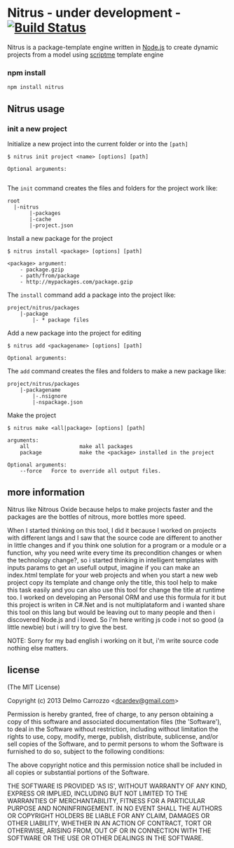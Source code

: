 # Nitrus - under development -[![Build Status](https://secure.travis-ci.org/delmosaurio/nitrus.png)](http://travis-ci.org/delmosaurio/nitrus)

 Nitrus is a package-template engine written in [Node.js](http://nodejs.org/) to create dynamic projects from a model using [scriptme](https://github.com/delmosaurio/scriptme) template engine

### npm install

```
npm install nitrus
```

## Nitrus usage

### init a new project

Initialize a new project into the current folder or into the `[path]`

```
$ nitrus init project <name> [options] [path]

Optional arguments:
	
```

The `init` command creates the files and folders for the project work  like:

```
root
  |-nitrus
       |-packages
       |-cache
       |-project.json
```

Install a new package for the project

```
$ nitrus install <package> [options] [path]

<package> argument:
	- package.gzip
	- path/from/package
	- http://mypackages.com/package.gzip
```

The `install` command add a package into the project  like:

```
project/nitrus/packages
	|-package
		|- * package files
```

Add a new package into the project for editing

```
$ nitrus add <packagename> [options] [path]

Optional arguments:

```

The `add` command creates the files and folders to make a new package like:

```
project/nitrus/packages
	|-packagename
		|-.nsignore
		|-nspackage.json
```

Make the project

```
$ nitrus make <all|package> [options] [path]

arguments:
	all                make all packages
	package            make the <package> installed in the project
	
Optional arguments:
	--force   Force to override all output files.
```

## more information

Nitrus like Nitrous Oxide because helps to make projects faster and the packages are the bottles of nitrous, 
more bottles more speed.

When I started thinking on this tool, I did it because I worked on projects with different langs
and I saw that  the source code are different to another in little changes and if you think one solution
for a program or a module or a function, why you need write every time its precondition changes 
or when the technology change?, so i started thinking in intelligent templates with inputs params
to get an usefull output, imagine if you can make an index.html template for your web projects and 
when you start a new web project copy its template and change only the title, this tool help to make this
task easily and you can also use this tool for change the title at runtime too.
I worked on developing an Personal ORM and use this formula for it but this project is writen in C#.Net and
is not multiplataform and i wanted share this tool on this lang but would be leaving out to many people and 
then i discovered Node.js and i loved.
So i'm here writing js code i not so good (a little newbie) but i will try to give the best.

NOTE: Sorry for my bad english i working on it but, i'm write source code nothing else matters.

## license 

(The MIT License)

Copyright (c) 2013 Delmo Carrozzo &lt;dcardev@gmail.com&gt;

Permission is hereby granted, free of charge, to any person obtaining
a copy of this software and associated documentation files (the
'Software'), to deal in the Software without restriction, including
without limitation the rights to use, copy, modify, merge, publish,
distribute, sublicense, and/or sell copies of the Software, and to
permit persons to whom the Software is furnished to do so, subject to
the following conditions:

The above copyright notice and this permission notice shall be
included in all copies or substantial portions of the Software.

THE SOFTWARE IS PROVIDED 'AS IS', WITHOUT WARRANTY OF ANY KIND,
EXPRESS OR IMPLIED, INCLUDING BUT NOT LIMITED TO THE WARRANTIES OF
MERCHANTABILITY, FITNESS FOR A PARTICULAR PURPOSE AND NONINFRINGEMENT.
IN NO EVENT SHALL THE AUTHORS OR COPYRIGHT HOLDERS BE LIABLE FOR ANY
CLAIM, DAMAGES OR OTHER LIABILITY, WHETHER IN AN ACTION OF CONTRACT,
TORT OR OTHERWISE, ARISING FROM, OUT OF OR IN CONNECTION WITH THE
SOFTWARE OR THE USE OR OTHER DEALINGS IN THE SOFTWARE.